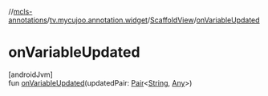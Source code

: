 //[mcls-annotations](../../../index.md)/[tv.mycujoo.annotation.widget](../index.md)/[ScaffoldView](index.md)/[onVariableUpdated](on-variable-updated.md)

# onVariableUpdated

[androidJvm]\
fun [onVariableUpdated](on-variable-updated.md)(updatedPair: [Pair](https://kotlinlang.org/api/latest/jvm/stdlib/kotlin/-pair/index.html)&lt;[String](https://kotlinlang.org/api/latest/jvm/stdlib/kotlin/-string/index.html), [Any](https://kotlinlang.org/api/latest/jvm/stdlib/kotlin/-any/index.html)&gt;)
